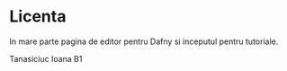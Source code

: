 # Licenta

In mare parte pagina de editor pentru Dafny si inceputul pentru tutoriale. 

Tanasiciuc Ioana B1
